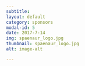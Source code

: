 ```yaml
---
subtitle:
layout: default
category: sponsors
modal-id: 5
date: 2017-7-14
img: spaenaur_logo.jpg
thumbnail: spaenaur_logo.jpg
alt: image-alt 

---
```



